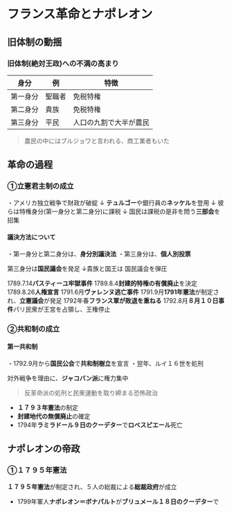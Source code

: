 # フランス革命とナポレオン
## 旧体制の動揺
### 旧体制(絶対王政)への不満の高まり
|身分|例|特徴|
|-|-|-|
|第一身分|聖職者|免税特権|
|第二身分|貴族|免税特権|
|第三身分|平民|人口の九割で大半が農民
>農民の中にはブルジョワと言われる、商工業者もいた

## 革命の過程
### ①立憲君主制の成立
・アメリカ独立戦争で財政が破綻
↓
**テュルゴー**や銀行員の**ネッケル**を登用
↓
彼らは特権身分(第一身分と第二身分)に課税
↓
国民は課税の是非を問う**三部会**を招集

#### 議決方法について
・第一身分と第二身分は、**身分別議決法**
・第三身分は、**個人別投票**

第三身分は**国民議会**を発足
↓貴族と国王は
国民議会を弾圧

1789.7.14**パスティーユ牢獄事件**
1789.8.4**封建的特権の有償廃止**を決定
1789.8.26**人権宣言**
1791.6月**ヴァレンヌ逃亡事件**
1791.9月**1791年憲法**が制定され、**立憲議会**が発足
1792年春**フランス軍が敗退を重ねる**
1792.8月**８月１０日事件**パリ民衆が王宮を占領し、王権停止

### ②共和制の成立
#### 第一共和制
・1792.9月から**国民公会**で**共和制樹立**を宣言
・翌年、ルイ１６世を処刑

対外戦争を理由に、**ジャコバン派**に権力集中
>反革命派の処刑と民衆運動を取り締まる恐怖政治

- **１７９３年憲法**の制定
- **封建地代の無償廃止**の確定
- 1794年**ラミラドール９日のクーデター**で**ロベスピエール**死亡

## ナポレオンの帝政
### ①１７９５年憲法
**１７９５年憲法**が制定され、５人の総裁による**総裁政府**が成立
- 1799年軍人**ナポレオン＝ボナパルト**が**ブリュメール１８日のクーデター**で
<!--stackedit_data:
eyJoaXN0b3J5IjpbMTM4MTQ3NjcyMiw1ODcyNDk5NTgsLTcxND
cyNTU4NCwtMjA5MjUzNDkwMiw3NDYzMzQ0OThdfQ==
-->